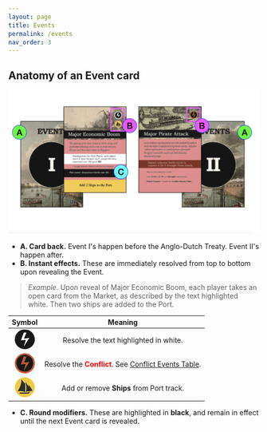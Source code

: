 ```yaml
---
layout: page
title: Events
permalink: /events
nav_order: 3
---
```


## Anatomy of an Event card

![Event cards](/img/events_anatomy.jpg)

- **A. Card back.** Event I's happen before the Anglo-Dutch Treaty. Event II's happen after.
- **B. Instant effects.** These are immediately resolved from top to bottom upon revealing the Event.
> *Example.* Upon reveal of Major Economic Boom, each player takes an open card from the Market, as described by the text highlighted white. Then two ships are added to the Port.

| Symbol | Meaning |
| :---: | :---: |
| ![Instant](/img/icons/immediate_event.png) | Resolve the text highlighted in white. |
| ![Conflict](/img/icons/conflict_event.png) | Resolve the <span style="color:red"><strong>Conflict</strong></span>. See [Conflict Events Table](/1819rulebook/conflict-events-table). |
| ![Ship](/img/icons/add_ship.png) | Add or remove **Ships** from Port track. |

- **C. Round modifiers.** These are highlighted in **black**, and remain in effect until the next Event card is revealed.